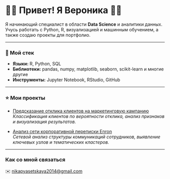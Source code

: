 # 🏴‍☠️ Привет! Я Вероника 🏴‍☠️

Я начинающий специалист в области **Data Science** и аналитики данных.  
Учусь работать с Python, R, визуализацией и машинным обучением, а также создаю проекты для портфолио.

---

### 🪩 Мой стек
- **Языки:** R, Python, SQL  
- **Библиотеки:** pandas, numpy, matplotlib, seaborn, scikit-learn и многие другие 
- **Инструменты:** Jupyter Notebook, RStudio, GitHub  

---

### ⭐️ Мои проекты
- [Предсказание отклика клиентов на маркетинговую кампанию](https://github.com/bruhveronika/marketing-campaign-prediction)  
  _Классификация клиентов по вероятности отклика, анализ признаков и визуализация результатов._

- [Анализ сети корпоративной переписки Enron](https://github.com/bruhveronika/enron-email-network-analysis)  
  _Сетевой анализ структуры коммуникаций сотрудников, выявление ключевых узлов и тематических кластеров._



---

### Как со мной связаться
✉️ nikapyasetskaya2014@gmail.com
